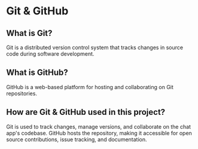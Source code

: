 # Git & GitHub

## What is Git?
Git is a distributed version control system that tracks changes in source code during software development.

## What is GitHub?
GitHub is a web-based platform for hosting and collaborating on Git repositories.

## How are Git & GitHub used in this project?
Git is used to track changes, manage versions, and collaborate on the chat app's codebase. GitHub hosts the repository, making it accessible for open source contributions, issue tracking, and documentation. 